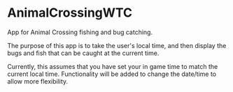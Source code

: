 # AnimalCrossingWTC
App for Animal Crossing fishing and bug catching.

The purpose of this app is to take the user's local time, and then display the bugs and fish that can be caught at the current time. 

Currently, this assumes that you have set your in game time to match the current local time. Functionality will be added to change the date/time to allow more flexibility.
